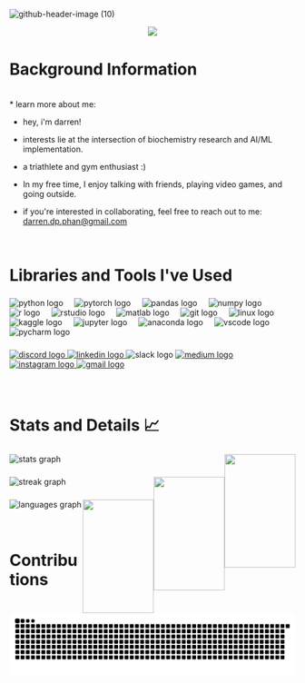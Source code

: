 ![github-header-image (10)](https://github.com/user-attachments/assets/2dae26f7-dbff-406e-a0d2-f805bdd4a975)
<div align="center">
  <img src="https://visitor-badge.laobi.icu/badge?page_id=drrwin-codes.drrwin-codes&right_color=darkblue&left_text=visitors"  />
</div>

<h1 align="left">Background Information</h1>
<br>
* learn more about me:

* hey, i'm darren!
  
* interests lie at the intersection of biochemistry research and AI/ML implementation. 
* a triathlete and gym enthusiast :)
* In my free time, I enjoy talking with friends, playing video games, and going outside.

* if you're interested in collaborating, feel free to reach out to me: darren.dp.phan@gmail.com
<br>

<h1 align="left">Libraries and Tools I've Used</h1>

###

<div align="left">
  <img src="https://cdn.jsdelivr.net/gh/devicons/devicon/icons/python/python-original.svg" height="30" alt="python logo"  />
  <img width="12" />
  <img src="https://cdn.jsdelivr.net/gh/devicons/devicon/icons/pytorch/pytorch-original.svg" height="30" alt="pytorch logo"  />
  <img width="12" />
  <img src="https://cdn.jsdelivr.net/gh/devicons/devicon/icons/pandas/pandas-original.svg" height="30" alt="pandas logo"  />
  <img width="12" />
  <img src="https://cdn.jsdelivr.net/gh/devicons/devicon/icons/numpy/numpy-original.svg" height="30" alt="numpy logo"  />
  <img width="12" />
  <img src="https://cdn.jsdelivr.net/gh/devicons/devicon/icons/r/r-original.svg" height="30" alt="r logo"  />
  <img width="12" />
  <img src="https://cdn.jsdelivr.net/gh/devicons/devicon/icons/rstudio/rstudio-original.svg" height="30" alt="rstudio logo"  />
  <img width="12" />
  <img src="https://cdn.jsdelivr.net/gh/devicons/devicon/icons/matlab/matlab-original.svg" height="30" alt="matlab logo"  />
  <img width="12" />
  <img src="https://cdn.simpleicons.org/git/F05032" height="30" alt="git logo"  />
  <img width="12" />
  <img src="https://skillicons.dev/icons?i=linux" height="30" alt="linux logo"  />
  <img width="12" />
  <img src="https://cdn.jsdelivr.net/gh/devicons/devicon/icons/kaggle/kaggle-original.svg" height="30" alt="kaggle logo"  />
  <img width="12" />
  <img src="https://cdn.jsdelivr.net/gh/devicons/devicon/icons/jupyter/jupyter-original.svg" height="30" alt="jupyter logo"  />
  <img width="12" />
  <img src="https://cdn.jsdelivr.net/gh/devicons/devicon/icons/anaconda/anaconda-original.svg" height="30" alt="anaconda logo"  />
  <img width="12" />
  <img src="https://cdn.jsdelivr.net/gh/devicons/devicon/icons/vscode/vscode-original.svg" height="30" alt="vscode logo"  />
  <img width="12" />
  <img src="https://cdn.jsdelivr.net/gh/devicons/devicon/icons/pycharm/pycharm-original.svg" height="30" alt="pycharm logo"  />
</div>

###

<div align="left">
  <a href="@drrwin" target="blank">
    <img src="https://img.shields.io/static/v1?message=Discord&logo=discord&label=&color=7289DA&logoColor=white&labelColor=&style=for-the-badge" height="35" alt="discord logo"  />
  </a>
  <a href="www.linkedin.com/in/darren-p-0674682b1" target="blank">
    <img src="https://img.shields.io/static/v1?message=LinkedIn&logo=linkedin&label=&color=0077B5&logoColor=white&labelColor=&style=for-the-badge" height="35" alt="linkedin logo"  />
  </a>
  <img src="https://img.shields.io/static/v1?message=Slack&logo=slack&label=&color=4A154B&logoColor=white&labelColor=&style=for-the-badge" height="35" alt="slack logo"  />
  <a href="https://medium.com/@darren.dp.phan" target="blank">
    <img src="https://img.shields.io/static/v1?message=Medium&logo=medium&label=&color=black&logoColor=white&labelColor=black&style=for-the-badge" height="35" alt="medium logo"  />
  </a>
  <a href="@drrwin_p" target="blank">
    <img src="https://img.shields.io/static/v1?message=Instagram&logo=instagram&label=&color=E4405F&logoColor=white&labelColor=&style=for-the-badge" height="35" alt="instagram logo"  />
  </a>
  <a href="darren.dp.phan@gmail.com" target="blank">
    <img src="https://img.shields.io/static/v1?message=Gmail&logo=gmail&label=&color=D14836&logoColor=white&labelColor=&style=for-the-badge" height="35" alt="gmail logo"  />
  </a>
</div>

###

<div align="center">
</div>
<br>

<h1 align="left">Stats and Details 📈</h1>

###

<div align="left">
  <img src="https://github-readme-stats.vercel.app/api?username=drrwin-codes&hide_title=false&hide_rank=false&show_icons=true&include_all_commits=true&count_private=true&disable_animations=false&theme=midnight-purple&locale=en&hide_border=True&order=1" height="255" alt="stats graph"  />
  <img align="right" height="200" width="125" src="https://cdn.shopify.com/s/files/1/2075/2531/t/56/assets/bouncingarrows-1674136865893.gif?v=1674136867"  />

###
<div align="left">
  <img src="https://streak-stats.demolab.com?user=drrwin-codes&locale=en&mode=daily&theme=midnight-purple&hide_border=true&border_radius=5&order=3" height="240" alt="streak graph"  />
  <img align="right" height="200" width="125" src="https://cdn.shopify.com/s/files/1/2075/2531/t/56/assets/bouncingarrows-1674136865893.gif?v=1674136867"  />
</div>

###

###

<div align="left">
  <img align="right" height="200" width="125" src="https://cdn.shopify.com/s/files/1/2075/2531/t/56/assets/bouncingarrows-1674136865893.gif?v=1674136867"  />
  <img src="https://github-readme-stats.vercel.app/api/top-langs?username=drrwin-codes&locale=en&hide_title=false&layout=compact&card_width=320&langs_count=5&theme=midnight-purple&hide_border=true&order=2" height="170" alt="languages graph"  />
</div>
<br>
<br>
<h1 align="left">Contributions</h1>
<div align="left">

  ![snake_gif](https://github.com/drrwin-codes/drrwin-codes/blob/output/github-snake-dark.svg)

</div>




